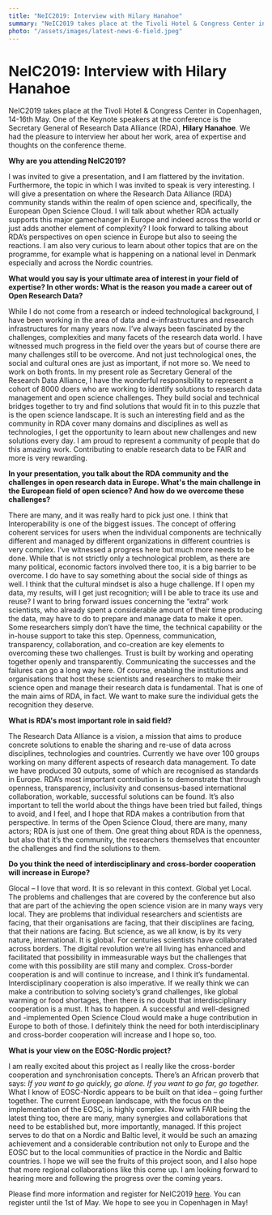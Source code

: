 ```yaml
---
title: "NeIC2019: Interview with Hilary Hanahoe"
summary: "NeIC2019 takes place at the Tivoli Hotel & Congress Center in Copenhagen, 14-16th May. One of the Keynote speakers at the conference is the Secretary General of RDA, Hilary Hanahoe. "
photo: "/assets/images/latest-news-6-field.jpeg"
---
```


NeIC2019: Interview with Hilary Hanahoe
===============================

<p> NeIC2019 takes place at the Tivoli Hotel & Congress Center in Copenhagen, 14-16th May. One of the Keynote speakers at the conference is the Secretary General of Research Data Alliance (RDA), <b>Hilary Hanahoe</b>. We had the pleasure to interview her about her work, area of expertise and thoughts on the conference theme. <br></p>


**Why are you attending NeIC2019?**
<p> I was invited to give a presentation, and I am flattered by the invitation. Furthermore, the topic in which I was invited to speak is very interesting. I will give a presentation on where the Research Data Alliance (RDA) community stands within the realm of open science and, specifically, the European Open Science Cloud. I will talk about whether RDA actually supports this major gamechanger in Europe and indeed across the world or just adds another element of complexity? I look forward to talking about RDA’s perspectives on open science in Europe but also to seeing the reactions. I am also very curious to learn about other topics that are on the programme, for example what is happening on a national level in Denmark especially and across the Nordic countries. </p>

**What would you say is your ultimate area of interest in your field of expertise? In other words: What is the reason you made a career out of Open Research Data?**
<p> While I do not come from a research or indeed technological background, I have been working in the area of data and e-infrastructures and research infrastructures for many years now. I’ve always been fascinated by the challenges, complexities and many facets of the research data world. I have witnessed much progress in the field over the years but of course there are many challenges still to be overcome. And not just technological ones, the social and cultural ones are just as important, if not more so. We need to work on both fronts.
In my present role as Secretary General of the Research Data Alliance, I have the wonderful responsibility to represent a cohort of 8000 doers who are working to identify solutions to research data management and open science challenges. They build social and technical bridges together to try and find solutions that would fit in to this puzzle that is the open science landscape. It is such an interesting field and as the community in RDA cover many domains and disciplines as well as technologies, I get the opportunity to learn about new challenges and new solutions every day. I am proud to represent a community of people that do this amazing work. Contributing to enable research data to be FAIR and more is very rewarding. </p>

**In your presentation, you talk about the RDA community and the challenges in open research data in Europe. What's the main challenge in the European field of open science? And how do we overcome these challenges?**
<p> There are many, and it was really hard to pick just one. I think that Interoperability is one of the biggest issues. The concept of offering coherent services for users when the individual components are technically different and managed by different organizations in different countries is very complex. I’ve witnessed a progress here but much more needs to be done. While that is not strictly only a technological problem, as there are many political, economic factors involved there too, it is a big barrier to be overcome. 
I do have to say something about the social side of things as well. I think that the cultural mindset is also a huge challenge. If I open my data, my results, will I get just recognition; will I be able to trace its use and reuse? I want to bring forward issues concerning the “extra” work scientists, who already spent a considerable amount of their time producing the data, may have to do to prepare and manage data to make it open. Some researchers simply don’t have the time, the technical capability or the in-house support to take this step.
Openness, communication, transparency, collaboration, and co-creation are key elements to overcoming these two challenges. Trust is built by working and operating together openly and transparently. Communicating the successes and the failures can go a long way here. Of course, enabling the institutions and organisations that host these scientists and researchers to make their science open and manage their research data is fundamental. That is one of the main aims of RDA, in fact. We want to make sure the individual gets the recognition they deserve. </pr>

**What is RDA's most important role in said field?**
<p> The Research Data Alliance is a vision, a mission that aims to produce concrete solutions to enable the sharing and re-use of data across disciplines, technologies and countries. Currently we have over 100 groups working on many different aspects of research data management. To date we have produced 30 outputs, some of which are recognised as standards in Europe. RDA’s most important contribution is to demonstrate that through openness, transparency, inclusivity and consensus-based international collaboration, workable, successful solutions can be found. It’s also important to tell the world about the things have been tried but failed, things to avoid, and I feel, and I hope that RDA makes a contribution from that perspective.
In terms of the Open Science Cloud, there are many, many actors; RDA is just one of them. One great thing about RDA is the openness, but also that it’s the community, the researchers themselves that encounter the challenges and find the solutions to them. </p>

**Do you think the need of interdisciplinary and cross-border cooperation will increase in Europe?**
<p> Glocal – I love that word. It is so relevant in this context. Global yet Local. The problems and challenges that are covered by the conference but also that are part of the achieving the open science vision are in many ways very local. They are problems that individual researchers and scientists are facing, that their organisations are facing, that their disciplines are facing, that their nations are facing. But science, as we all know, is by its very nature, international. It is global. For centuries scientists have collaborated across borders. The digital revolution we’re all living has enhanced and facilitated that possibility in immeasurable ways but the challenges that come with this possibility are still many and complex. Cross-border cooperation is and will continue to increase, and I think it’s fundamental. Interdisciplinary cooperation is also imperative. If we really think we can make a contribution to solving society’s grand challenges, like global warming or food shortages, then there is no doubt that interdisciplinary cooperation is a must. It has to happen. A successful and well-designed and -implemented Open Science Cloud would make a huge contribution in Europe to both of those. I definitely think the need for both interdisciplinary and cross-border cooperation will increase and I hope so, too. </p> 

**What is your view on the EOSC-Nordic project?**
<p> I am really excited about this project as I really like the cross-border cooperation and synchronisation concepts. There’s an African proverb that says: <i>If you want to go quickly, go alone. If you want to go far, go together.</i> What I know of EOSC-Nordic appears to be built on that idea – going further together. The current European landscape, with the focus on the implementation of the EOSC, is highly complex. Now with FAIR being the latest thing too, there are many, many synergies and collaborations that need to be established but, more importantly, managed. If this project serves to do that on a Nordic and Baltic level, it would be such an amazing achievement and a considerable contribution not only to Europe and the EOSC but to the local communities of practice in the Nordic and Baltic countries. I hope we will see the fruits of this project soon, and I also hope that more regional collaborations like this come up. I am looking forward to hearing more and following the progress over the coming years. <br></p>


<p> Please find more information and register for NeIC2019 <a href="https://indico.neic.no/event/18/overview">here</a>. You can register until the 1st of May. We hope to see you in Copenhagen in May! </p>
